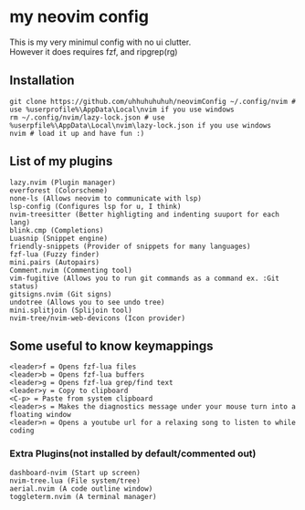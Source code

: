 # my neovim config
This is my very minimul config with no ui clutter.\
However it does requires fzf, and ripgrep(rg)

## Installation
```
git clone https://github.com/uhhuhuhuhuh/neovimConfig ~/.config/nvim # use %userprofile%\AppData\Local\nvim if you use windows
rm ~/.config/nvim/lazy-lock.json # use %userpfile%\AppData\Local\nvim\lazy-lock.json if you use windows
nvim # load it up and have fun :)
```

## List of my plugins
```
lazy.nvim (Plugin manager)
everforest (Colorscheme)
none-ls (Allows neovim to communicate with lsp)
lsp-config (Configures lsp for u, I think)
nvim-treesitter (Better highligting and indenting suuport for each lang)
blink.cmp (Completions)
Luasnip (Snippet engine)
friendly-snippets (Provider of snippets for many languages)
fzf-lua (Fuzzy finder)
mini.pairs (Autopairs)
Comment.nvim (Commenting tool)
vim-fugitive (Allows you to run git commands as a command ex. :Git status)
gitsigns.nvim (Git signs)
undotree (Allows you to see undo tree)
mini.splitjoin (Splijoin tool)
nvim-tree/nvim-web-devicons (Icon provider)
```
## Some useful to know keymappings
```
<leader>f = Opens fzf-lua files
<leader>b = Opens fzf-lua buffers
<leader>g = Opens fzf-lua grep/find text
<leader>y = Copy to clipboard
<C-p> = Paste from system clipboard
<leader>s = Makes the diagnostics message under your mouse turn into a floating window
<leader>n = Opens a youtube url for a relaxing song to listen to while coding
```
### Extra Plugins(not installed by default/commented out)
```
dashboard-nvim (Start up screen)
nvim-tree.lua (File system/tree)
aerial.nvim (A code outline window)
toggleterm.nvim (A terminal manager)
```
